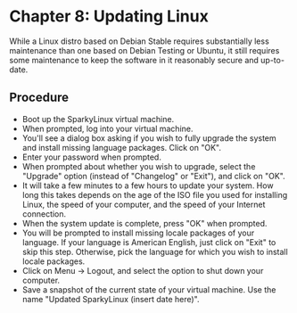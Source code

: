 # Chapter 8: Updating Linux

While a Linux distro based on Debian Stable requires substantially less maintenance than one based on Debian Testing or Ubuntu, it still requires some maintenance to keep the software in it reasonably secure and up-to-date.

## Procedure
* Boot up the SparkyLinux virtual machine.
* When prompted, log into your virtual machine.
* You'll see a dialog box asking if you wish to fully upgrade the system and install missing language packages.  Click on "OK".
* Enter your password when prompted.
* When prompted about whether you wish to upgrade, select the "Upgrade" option (instead of "Changelog" or "Exit"), and click on "OK".
* It will take a few minutes to a few hours to update your system.  How long this takes depends on the age of the ISO file you used for installing Linux, the speed of your computer, and the speed of your Internet connection.
* When the system update is complete, press "OK" when prompted.
* You will be prompted to install missing locale packages of your language.  If your language is American English, just click on "Exit" to skip this step.  Otherwise, pick the language for which you wish to install locale packages.
* Click on Menu -> Logout, and select the option to shut down your computer.
* Save a snapshot of the current state of your virtual machine.  Use the name "Updated SparkyLinux (insert date here)".
